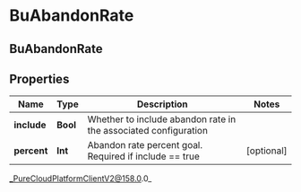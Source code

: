 # BuAbandonRate

## BuAbandonRate

## Properties

|Name | Type | Description | Notes|
|------------ | ------------- | ------------- | -------------|
| **include** | **Bool** | Whether to include abandon rate in the associated configuration | |
| **percent** | **Int** | Abandon rate percent goal. Required if include &#x3D;&#x3D; true | [optional] |



_PureCloudPlatformClientV2@158.0.0_
